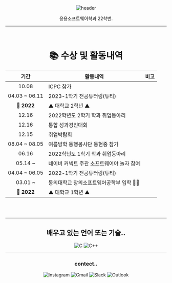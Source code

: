 
<div align="center">
  
![header](https://capsule-render.vercel.app/api?type=waving&color=d3bec2&height=300&section=header&text=hyunjin03&fontSize=90&animation=fadeIn&fontAlignY=38&desc=김현진&fontColor=ffffff&descAlignY=51&descAlign=72)
  
응용소프트웨어학과 22학번.
<br>
<hr>
<br>

# 📚 수상 및 활동내역

| 기간 | 활동내역 | 비고 |
| :---: | ------ | :--: |
| 10.08 | ICPC 참가 |  |
| 04.03 ~ 06.11 | 2023-1학기 전공튜터링(튜티) |  |
| **🚩 2022** | ▲ 대학교 2학년 ▲ |  |
| 12.16 | 2022학년도 2학기 학과 취업동아리 |  |
| 12.16 | 통합 성과경진대회 |  |
| 12.15 | 취업박람회 |  |
| 08.04 ~ 08.05 | 여름방학 동행봉사단 동현중 참가 |  |
| 06.16 | 2022학년도 1학기 학과 취업동아리 |  |
| 05.14 ~ | 네이버 커넥트 주관 소프트웨어야 놀자 참여 |  |
| 04.04 ~ 06.05 | 2022-1학기 전공튜터링(튜티) |  |
| 03.01 ~ | 동의대학교 창의소프트웨어공학부 입학 🧑‍🎓 |  |
| **🚩 2022** | ▲ 대학교 1학년 ▲ |  |

<br>
<br>
<hr>

## 배우고 있는 언어 또는 기술..
![C](https://img.shields.io/badge/c-%2300599C.svg?style=for-the-badge&logo=c&logoColor=white) ![C++](https://img.shields.io/badge/c++-%2300599C.svg?style=for-the-badge&logo=c%2B%2B&logoColor=white)


  <hr>
  
  ### contect..
  ![Instagram](https://img.shields.io/badge/Instagram-%23E4405F.svg?style=for-the-badge&logo=Instagram&logoColor=white) ![Gmail](https://img.shields.io/badge/Gmail-D14836?style=for-the-badge&logo=gmail&logoColor=white) ![Slack](https://img.shields.io/badge/Slack-4A154B?style=for-the-badge&logo=slack&logoColor=white) ![Outlook](https://img.shields.io/badge/Microsoft_Outlook-0078D4?style=for-the-badge&logo=microsoft-outlook&logoColor=white)
